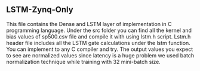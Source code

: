 ## LSTM-Zynq-Only
This file contains the Dense and LSTM layer of implementation in C programming language. Under the src folder you can find all the kernel and bias values of sp500.csv file and compile it with using lstm.h script.
Lstm.h header file includes all the LSTM gate calculations under the lstm function. You can implement to any C compiler and try.
The output values you expect to see are normalized values since latency is a huge problem we used batch normalization technique while training with 32 mini-batch size.
